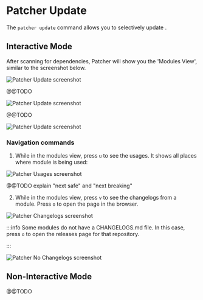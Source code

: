 # Patcher Update

The `patcher update` command allows you to selectively update .

## Interactive Mode

After scanning for dependencies, Patcher will show you the 'Modules View', similar to the screenshot below.

![Patcher Update screenshot](/img/guides/stay-up-to-date/patcher/patcher-update-overview-futd.png)

@@TODO

![Patcher Update screenshot](/img/guides/stay-up-to-date/patcher/patcher-update-overview-breaking-change.png)

@@TODO

![Patcher Update screenshot](/img/guides/stay-up-to-date/patcher/patcher-update-overview-update-available.png)

### Navigation commands

1. While in the modules view, press `u` to see the usages. It shows all places where module is being used:

![Patcher Usages screenshot](/img/guides/stay-up-to-date/patcher/patcher-update-usages-update-available.png)

@@TODO explain "next safe" and "next breaking"

2. While in the modules view, press `v` to see the changelogs from a module. Press `o` to open the page in the browser.

![Patcher Changelogs screenshot](/img/guides/stay-up-to-date/patcher/patcher-update-changelog.png)

:::info
Some modules do not have a CHANGELOGS.md file. In this case, press `o` to open the releases page for that repository.

:::

![Patcher No Changelogs screenshot](/img/guides/stay-up-to-date/patcher/patcher-update-no-changelog.png)

## Non-Interactive Mode

@@TODO

<!-- ##DOCS-SOURCER-START
{
  "sourcePlugin": "local-copier",
  "hash": "24b41279d94d321d04438cf50ca316b7"
}
##DOCS-SOURCER-END -->
